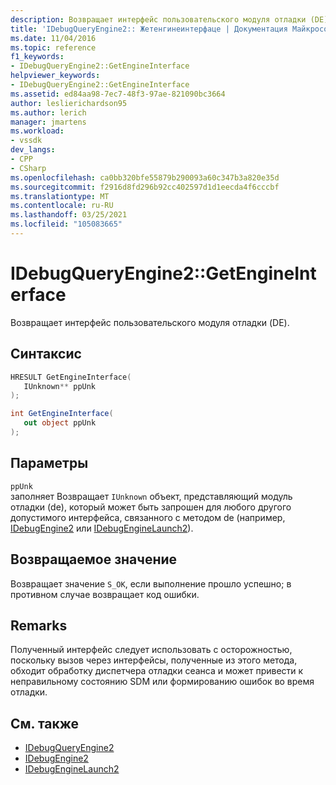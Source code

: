 ```yaml
---
description: Возвращает интерфейс пользовательского модуля отладки (DE).
title: 'IDebugQueryEngine2:: Жетенгинеинтерфаце | Документация Майкрософт'
ms.date: 11/04/2016
ms.topic: reference
f1_keywords:
- IDebugQueryEngine2::GetEngineInterface
helpviewer_keywords:
- IDebugQueryEngine2::GetEngineInterface
ms.assetid: ed84aa98-7ec7-48f3-97ae-821090bc3664
author: leslierichardson95
ms.author: lerich
manager: jmartens
ms.workload:
- vssdk
dev_langs:
- CPP
- CSharp
ms.openlocfilehash: ca0bb320bfe55879b290093a60c347b3a820e35d
ms.sourcegitcommit: f2916d8fd296b92cc402597d1d1eecda4f6cccbf
ms.translationtype: MT
ms.contentlocale: ru-RU
ms.lasthandoff: 03/25/2021
ms.locfileid: "105083665"
---
```

# <a name="idebugqueryengine2getengineinterface"></a>IDebugQueryEngine2::GetEngineInterface
Возвращает интерфейс пользовательского модуля отладки (DE).

## <a name="syntax"></a>Синтаксис

```cpp
HRESULT GetEngineInterface( 
   IUnknown** ppUnk
);
```

```csharp
int GetEngineInterface( 
   out object ppUnk
);
```

## <a name="parameters"></a>Параметры
`ppUnk`\
заполняет Возвращает `IUnknown` объект, представляющий модуль отладки (de), который может быть запрошен для любого другого допустимого интерфейса, связанного с методом de (например, [IDebugEngine2](../../../extensibility/debugger/reference/idebugengine2.md) или [IDebugEngineLaunch2](../../../extensibility/debugger/reference/idebugenginelaunch2.md)).

## <a name="return-value"></a>Возвращаемое значение
 Возвращает значение `S_OK`, если выполнение прошло успешно; в противном случае возвращает код ошибки.

## <a name="remarks"></a>Remarks
 Полученный интерфейс следует использовать с осторожностью, поскольку вызов через интерфейсы, полученные из этого метода, обходит обработку диспетчера отладки сеанса и может привести к неправильному состоянию SDM или формированию ошибок во время отладки.

## <a name="see-also"></a>См. также
- [IDebugQueryEngine2](../../../extensibility/debugger/reference/idebugqueryengine2.md)
- [IDebugEngine2](../../../extensibility/debugger/reference/idebugengine2.md)
- [IDebugEngineLaunch2](../../../extensibility/debugger/reference/idebugenginelaunch2.md)
